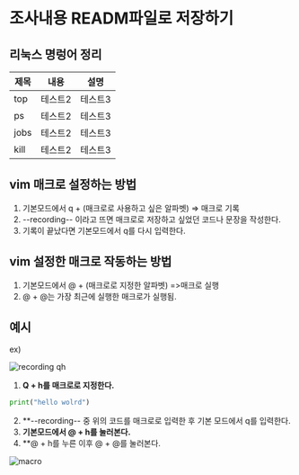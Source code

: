 # 조사내용 READM파일로 저장하기

## 리눅스 명렁어 정리
|제목|내용|설명|
|----|---|---|
|top|테스트2|테스트3|
|ps|테스트2|테스트3|
|jobs|테스트2|테스트3|
|kill|테스트2|테스트3|

## vim 매크로 설정하는 방법
1) 기본모드에서 q + (매크로로 사용하고 싶은 알파벳) => 매크로 기록 
2) --recording-- 이라고 뜨면 매크로로 저장하고 싶었던 코드나 문장을 작성한다.
3) 기록이 끝났다면 기본모드에서 q를 다시 입력한다.

## vim 설정한 매크로 작동하는 방법
1) 기본모드에서 @ + (매크로로 지정한 알파벳) =>매크로 실행
2) @ + @는 가장 최근에 실행한 매크로가 실행됨.

## 예시
ex)

![recording qh](https://user-images.githubusercontent.com/97209803/169718743-30419a34-d552-409c-b898-818dc101bc68.PNG)

1) **Q + h를 매크로로 지정한다.**
```py
print("hello wolrd")
```
2) **--recording-- 중 위의 코드를 매크로로 입력한 후 기본 모드에서 q를 입력한다.
3) **기본모드에서 @ + h를 눌러본다.**
4) **@ + h를 누른 이후 @ + @를 눌러본다.

![macro](https://user-images.githubusercontent.com/97209803/169718933-b5bf9dd8-f3a4-42ad-ada8-88d0918b2cf7.PNG)



